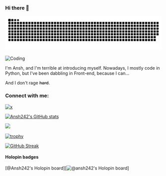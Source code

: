### Hi there 👋

![github contribution grid snake animation](https://raw.githubusercontent.com/platane/platane/output/github-contribution-grid-snake-dark.svg#gh-dark-mode-only)

<img align="center" alt="Coding" width="400" src="https://media.tenor.com/2uyENRmiUt0AAAAC/coding.gif">

I'm Ansh, and I'm terrible at introducing myself. Nowadays, I mostly code in Python, but I've been dabbling in Front-end, because I can... 

And I don't rage ~~hard~~.

<h3 align="left">Connect with me:</h3>
<p align="left">
<a href="https://twitter.com/Ansh2554" target="blank"><img align="center" src="https://upload.wikimedia.org/wikipedia/commons/thumb/c/cc/X_icon.svg/1200px-X_icon.svg.png" alt="x" height="30" width="40" /></a>
<!--<a href="https://www.instagram.com/ansh11.02/" target="blank"><img align="center" src="https://cdn.jsdelivr.net/npm/simple-icons@3.0.1/icons/instagram.svg" alt="" height="30" width="40" /></a>
<!--<a href="https://www.youtube.com/channel/UClA1b-fP1JYSN-lZi3f3bhA" target="blank"><img align="center" src="https://cdn.jsdelivr.net/npm/simple-icons@3.0.1/icons/youtube.svg" alt="" height="30" width="40" /></a>
</p>--->

[![Ansh242's GitHub stats](https://github-readme-stats.vercel.app/api?username=Ansh242)](https://github.com/anuraghazra/github-readme-stats)

![](https://komarev.com/ghpvc/?username=Ansh242)

[![trophy](https://github-profile-trophy.vercel.app/?username=Ansh242&theme=onedark)](https://github.com/ryo-ma/github-profile-trophy)

[![GitHub Streak](https://github-readme-streak-stats.herokuapp.com/?user=Ansh242)](https://git.io/streak-stats)





#### Holopin badges

[@Ansh242's Holopin board][![@ansh242's Holopin board](https://holopin.me/ansh242)]

